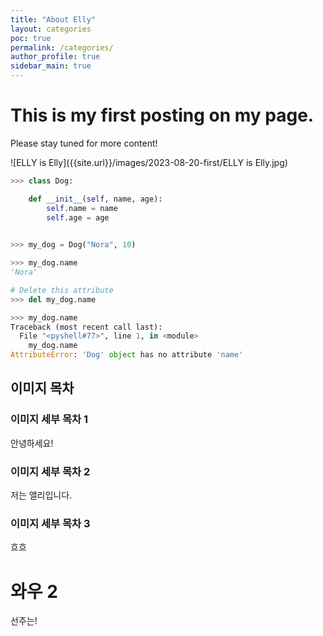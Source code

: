```yaml
---
title: "About Elly"
layout: categories
poc: true
permalink: /categories/
author_profile: true
sidebar_main: true
---
```


# This is my first posting on my page. 

Please stay tuned for more content!



![ELLY is Elly]({{site.url}}/images/2023-08-20-first/ELLY is Elly.jpg)

```python
>>> class Dog:

    def __init__(self, name, age):
        self.name = name
        self.age = age

        
>>> my_dog = Dog("Nora", 10)

>>> my_dog.name
'Nora'

# Delete this attribute
>>> del my_dog.name

>>> my_dog.name
Traceback (most recent call last):
  File "<pyshell#77>", line 1, in <module>
    my_dog.name
AttributeError: 'Dog' object has no attribute 'name'
```

## 이미지 목차

### 이미지 세부 목차 1

안녕하세요! 

### 이미지 세부 목차 2

저는 앨리입니다. 

### 이미지 세부 목차 3 

흐흐 



# 와우 2

선주는! 